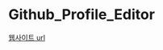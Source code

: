 # Github_Profile_Editor

<a href="https://main--github-profile-readme-editor.netlify.app/">웹사이트 url</a>

